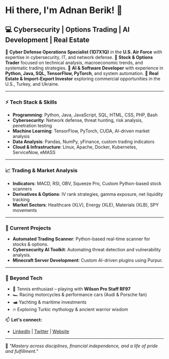 # Hi there, I'm Adnan Berik! 👋

## 💻 Cybersecurity | Options Trading | AI Development | Real Estate

🔹 **Cyber Defense Operations Specialist (1D7X1Q)** in the **U.S. Air Force** with expertise in cybersecurity, IT, and network defense.
🔹 **Stock & Options Trader** focused on technical analysis, macroeconomic trends, and systematic trading strategies.
🔹 **AI & Software Developer** with experience in **Python, Java, SQL, TensorFlow, PyTorch**, and system automation.
🔹 **Real Estate & Import-Export Investor** exploring commercial opportunities in the U.S., Turkey, and Ukraine.

---

### ⚡ Tech Stack & Skills
- **Programming**: Python, Java, JavaScript, SQL, HTML, CSS, PHP, Bash
- **Cybersecurity**: Network defense, threat hunting, risk analysis, penetration testing
- **Machine Learning**: TensorFlow, PyTorch, CUDA, AI-driven market analysis
- **Data Analysis**: Pandas, NumPy, yFinance, custom trading indicators
- **Cloud & Infrastructure**: Linux, Apache, Docker, Kubernetes, ServiceNow, eMASS

---

### 📈 Trading & Market Analysis
- **Indicators**: MACD, RSI, OBV, Squeeze Pro, Custom Python-based stock scanners
- **Derivatives & Options**: IV rank strategies, gamma exposure, net liquidity tracking
- **Market Sectors**: Healthcare (XLV), Energy (XLE), Materials (XLB), SPY movements

---

### 🚀 Current Projects
- **Automated Trading Scanner**: Python-based real-time scanner for stocks & options.
- **Cybersecurity AI Toolkit**: Automating threat detection and vulnerability analysis.
- **Minecraft Server Development**: Custom AI-driven plugins using Purpur.

---

### 🏹 Beyond Tech
- 🎾 Tennis enthusiast – playing with **Wilson Pro Staff RF97**
- 🏎️ Racing motorcycles & performance cars (Audi & Porsche fan)
- 🛥️ Yachting & maritime investments
- 🔥 Exploring Turkic mythology & ancient warrior wisdom

📫 **Let's connect:** 
- [LinkedIn](#) | [Twitter](#) | [Website](#)

---

🔹 *"Mastery across disciplines, financial independence, and a life of pride and fulfillment."*
